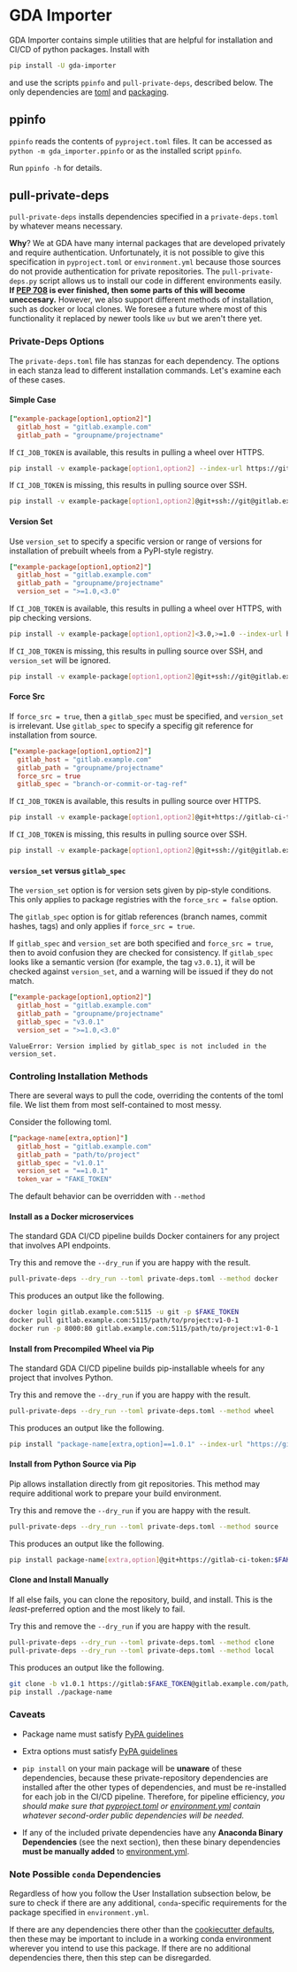 # GDA Importer

GDA Importer contains simple utilities that are helpful for installation and CI/CD of python packages.  Install with 

```bash
pip install -U gda-importer
```

and use the scripts `ppinfo` and `pull-private-deps`, described below.
The only dependencies are [toml](https://pypi.org/project/toml/) and [packaging](https://pypi.org/project/packaging/).

## ppinfo

`ppinfo` reads the contents of `pyproject.toml` files. It can be accessed as `python -m gda_importer.ppinfo` or as the installed script `ppinfo`.

Run `ppinfo -h` for details.

## pull-private-deps

`pull-private-deps` installs dependencies specified in a `private-deps.toml` by whatever means necessary.

**Why**?  We at GDA have many internal packages that are developed privately and require authentication. Unfortunately, it is not possible to give this specification in `pyproject.toml` or `environment.yml` because those sources do not provide authentication for private repositories. The `pull-private-deps.py` script allows us to install our code in different environments easily. **If [PEP 708](https://peps.python.org/pep-0708/#alternate-locations-metadata) is ever finished, then some parts of this will become uneccesary.** However, we also support different methods of installation, such as docker or local clones.
We foresee a future where most of this functionality it replaced by newer tools like `uv` but we aren't there yet.

### Private-Deps Options

The `private-deps.toml` file has stanzas for each dependency.
The options in each stanza lead to different installation commands.
Let's examine each of these cases.

#### Simple Case

```toml
["example-package[option1,option2]"]
  gitlab_host = "gitlab.example.com"
  gitlab_path = "groupname/projectname"
```

If `CI_JOB_TOKEN` is available, this results in pulling a wheel over HTTPS.

```bash
pip install -v example-package[option1,option2] --index-url https://gitlab-ci-token:$CI_JOB_TOKEN@gitlab.example.com/api/v4/projects/groupname%2Fprojectname/packages/pypi/simple
```

If `CI_JOB_TOKEN` is missing, this results in pulling source over SSH.

```bash
pip install -v example-package[option1,option2]@git+ssh://git@gitlab.example.com/groupname/projectname.git
```

#### Version Set

Use `version_set` to specify a specific version or range of versions for installation of prebuilt wheels from a PyPI-style registry.

```toml
["example-package[option1,option2]"]
  gitlab_host = "gitlab.example.com"
  gitlab_path = "groupname/projectname"
  version_set = ">=1.0,<3.0"
```

If `CI_JOB_TOKEN` is available, this results in pulling a wheel over HTTPS, with pip checking versions.

```bash
pip install -v example-package[option1,option2]<3.0,>=1.0 --index-url https://gitlab-ci-token:$CI_JOB_TOKEN@gitlab.example.com/api/v4/projects/groupname%2Fprojectname/packages/pypi/simple
```

If `CI_JOB_TOKEN` is missing, this results in pulling source over SSH, and `version_set` will be ignored.

```bash
pip install -v example-package[option1,option2]@git+ssh://git@gitlab.example.com/groupname/projectname.git
```

#### Force Src

If `force_src = true`, then a `gitlab_spec` must be specified, and `version_set` is irrelevant.
Use `gitlab_spec` to specify a specifig git reference for installation from source.

```toml
["example-package[option1,option2]"]
  gitlab_host = "gitlab.example.com"
  gitlab_path = "groupname/projectname"
  force_src = true
  gitlab_spec = "branch-or-commit-or-tag-ref"
```

If `CI_JOB_TOKEN` is available, this results in pulling source over HTTPS.

```bash
pip install -v example-package[option1,option2]@git+https://gitlab-ci-token:$CI_JOB_TOKEN@gitlab.example.com/groupname/projectname.git@branch-or-commit-or-tag-ref
```

If `CI_JOB_TOKEN` is missing, this results in pulling source over SSH.

```bash
pip install -v example-package[option1,option2]@git+ssh://git@gitlab.example.com/groupname/projectname.git@branch-or-commit-or-tag-ref
```

#### `version_set` versus `gitlab_spec`

The `version_set` option is for version sets given by pip-style conditions.  This only applies to package registries with the `force_src = false` option.

The `gitlab_spec` option is for gitlab references (branch names, commit hashes, tags) and only applies if `force_src = true`.

If `gitlab_spec` and `version_set` are both specified and `force_src = true`, then to avoid confusion they are checked for consistency. If `gitlab_spec` looks like a semantic version (for example, the tag `v3.0.1`), it will be checked against `version_set`, and a warning will be issued if they do not match.

```toml
["example-package[option1,option2]"]
  gitlab_host = "gitlab.example.com"
  gitlab_path = "groupname/projectname"
  gitlab_spec = "v3.0.1"
  version_set = ">=1.0,<3.0"
```

`ValueError: Version implied by gitlab_spec is not included in the version_set.`

### Controling Installation Methods

There are several ways to pull the code, overriding the contents of the toml file. We list them from most self-contained to most messy.

Consider the following toml.

```toml
["package-name[extra,option]"]
  gitlab_host = "gitlab.example.com"
  gitlab_path = "path/to/project"
  gitlab_spec = "v1.0.1"
  version_set = "==1.0.1"
  token_var = "FAKE_TOKEN"
```

The default behavior can be overridden with `--method`

#### Install as a Docker microservices

The standard GDA CI/CD pipeline builds Docker containers for any project that involves API endpoints.

Try this and remove the `--dry_run` if you are happy with the result.

```bash
pull-private-deps --dry_run --toml private-deps.toml --method docker
```

This produces an output like the following.

```bash
docker login gitlab.example.com:5115 -u git -p $FAKE_TOKEN
docker pull gitlab.example.com:5115/path/to/project:v1-0-1
docker run -p 8000:80 gitlab.example.com:5115/path/to/project:v1-0-1
```

#### Install from Precompiled Wheel via Pip

The standard GDA CI/CD pipeline builds pip-installable wheels for any project that involves Python.

Try this and remove the `--dry_run` if you are happy with the result.

```bash
pull-private-deps --dry_run --toml private-deps.toml --method wheel
```

This produces an output like the following.

```bash
pip install "package-name[extra,option]==1.0.1" --index-url "https://gitlab-ci-token:$FAKE_TOKEN@gitlab.example.com/api/v4/projects/path%2Fto%2Fproject/packages/pypi/simple"
```

#### Install from Python Source via Pip

Pip allows installation directly from git repositories.
This method may require additional work to prepare your build environment.

Try this and remove the `--dry_run` if you are happy with the result.

```bash
pull-private-deps --dry_run --toml private-deps.toml --method source
```

This produces an output like the following.

```bash
pip install package-name[extra,option]@git+https://gitlab-ci-token:$FAKE_TOKEN@gitlab.example.com/path/to/project.git@v1.0.1
```

#### Clone and Install Manually

If all else fails, you can clone the repository, build, and install. This is the *least*-preferred option and the most likely to fail.

Try this and remove the `--dry_run` if you are happy with the result.

```bash
pull-private-deps --dry_run --toml private-deps.toml --method clone
pull-private-deps --dry_run --toml private-deps.toml --method local
```

This produces an output like the following.

```bash
git clone -b v1.0.1 https://gitlab:$FAKE_TOKEN@gitlab.example.com/path/to/project.git package-name
pip install ./package-name
```

### Caveats

- Package name must satisfy  [PyPA guidelines](https://packaging.python.org/en/latest/specifications/dependency-specifiers/#names)
- Extra options must satisfy [PyPA guidelines](https://packaging.python.org/en/latest/specifications/dependency-specifiers/#extras)

- `pip install` on your main package will be **unaware** of these dependencies, because these private-repository dependencies are installed after the other types of dependencies, and must be re-installed for each job in the CI/CD pipeline.
Therefore, for pipeline efficiency, *you should make sure that [pyproject.toml](pyproject.toml) or [environment.yml](environment.yml) contain whatever second-order public dependencies will be needed.*

- If any of the included private dependencies have any **Anaconda Binary Dependencies** (see the next section), then these binary dependencies **must be manually added** to [environment.yml](environment.yml).

### Note Possible `conda` Dependencies

Regardless of how you follow the User Installation subsection below, be sure to check if there are any additional, `conda`-specific requirements for the package specified in `environment.yml`.

If there are any dependencies there other than the [cookiecutter defaults](https://gitlab.geomdata.com/geomdata/gda-cookiecutter/-/blob/master/environment.yml?ref_type=heads), then these may be important to include in a working conda environment wherever you intend to use this package. If there are no additional dependencies there, then this step can be disregarded.
